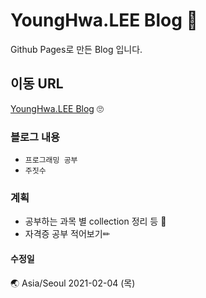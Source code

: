 # YoungHwa.LEE Blog 🎈
Github Pages로 만든 Blog 입니다.

## 이동 URL
[YoungHwa.LEE Blog](https://issuehwa.github.io) 🙄

### 블로그 내용
- `프로그래밍 공부`
- `주짓수`

### 계획
- 공부하는 과목 별 collection 정리 등 💾
- 자격증 공부 적어보기✏

#### 수정일
🌏 Asia/Seoul 2021-02-04 (목)
